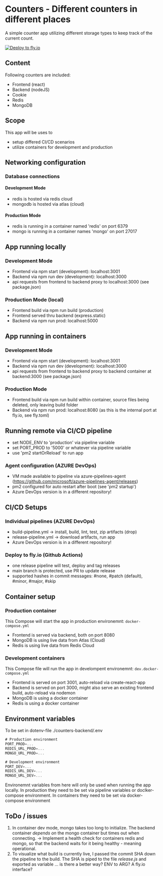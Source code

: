 # Counters - Different counters in different places

A simple counter app utilizing different storage types to keep track of the current count.

[![Deploy to fly.io](https://github.com/codeaktivist/fullstackopen-counters/actions/workflows/fly_deploy.yml/badge.svg)](https://github.com/codeaktivist/fullstackopen-counters/actions/workflows/fly_deploy.yml)

## Content
Following counters are included:
- Frontend (react)
- Backend (nodeJS)
- Cookie
- Redis
- MongoDB

## Scope
This app will be uses to
- setup differed CI/CD scenarios
- utilize containers for development and production

## Networking configuration
### Database connections
#### Development Mode
- redis is hosted via redis cloud
- mongodb is hosted via atlas (cloud)
#### Production Mode
- redis is running in a container named 'redis' on port 6379
- mongo is running in a container names 'mongo' on port 27017

## App running locally
### Development Mode
- Frontend via npm start (development): localhost:3001
- Backend via npm run dev (development): localhost:3000
- api requests from frontend to backend proxy to localhost:3000 (see package.json)
### Production Mode (local)
- Frontend build via npm run build (production)
- Frontend served thru backend (express.static)
- Backend via npm run prod: localhost:5000

## App running in containers
### Development Mode
- Frontend via npm start (development): localhost:3001
- Backend via npm run dev (development): localhost:3000
- api requests from frontend to backend proxy to backend container at backend:3000 (see package.json)
### Production Mode
- Frontend build via npm run build within container, source files being deleted, only leaving build folder
- Backend via npm run prod: localhost:8080 (as this is the internal port at fly.io, see fly.toml)

## Running remote via CI/CD pipeline
- set NODE_ENV to 'production' via pipeline variable
- set PORT_PROD to '5000' or whatever via pipeline variable
- use 'pm2 startOrReload' to run app
### Agent configuration (AZURE DevOps)
- VM made available to pipeline via azure-pipelines-agent (https://github.com/microsoft/azure-pipelines-agent/releases)
- pm2 configured for auto restart after boot (see 'pm2 startup')
- Azure DevOps version is in a different repository!

## CI/CD Setups
### Individual pipelines (AZURE DevOps)
- build-pipeline.yml -> install, build, lint, test, zip artifacts (drop)
- release-pipeline.yml -> download artifacts, run app
- Azure DevOps version is in a different repository!
### Deploy to fly.io (Github Actions)
- one release pipeline will test, deploy and tag releases
- main branch is protected, use PR to update release
- supported hashes in commit messages: #none, #patch (default), #minor, #major, #skip

## Container setup
### Production container
This Compose will start the app in production environemnt:
```docker-compose.yml```
- Frontend is served via backend, both on port 8080
- MongoDB is using live data from Atlas (Cloud)
- Redis is using live data from Redis Cloud
### Development containers
This Compose file will run the app in develompent environemnt: ```dev.docker-compose.yml```
- Frontend is served on port 3001, auto-reload via create-react-app
- Backend is served on port 3000, might also serve an existing frontend build, auto-reload via nodemon
- MongoDB is using a docker container
- Redis is using a docker container

## Environment variables
To be set in dotenv-file ./counters-backend/.env
```javascript
# Production environment
PORT_PROD=...
REDIS_URL_PROD=...
MONGO_URL_PROD=...

# Development environment
PORT_DEV=...
REDIS_URL_DEV=...
MONGO_URL_DEV=...
```
Environemnt variables from here will only be used when running the app locally. In production they need to be set via pipeline variables or doclker-compose environment. In containers they need to be set via docker-compose environment 

## ToDo / issues
1. In container dev mode, mongo takes too long to initialize. The backend container _depends on_ the mongo container but times out when connecting. -> Implement a health check for containers redis and mongo, so that the backend waits for it being healthy - meaning operational.
2. To visualize what build is currently live, I passed the commit SHA down the pipeline to the build. The SHA is piped to the file _release.js_ and exported as variable ... is there a better way? ENV to ARG? A fly.io interface?